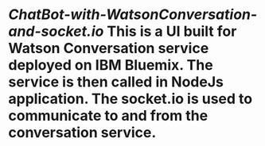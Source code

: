 # ***ChatBot-with-WatsonConversation-and-socket.io*** This is a UI built for Watson Conversation service deployed on IBM Bluemix. The service is then called in NodeJs application. The socket.io is used to communicate to and from the conversation service.
